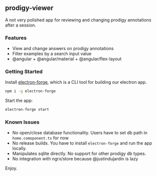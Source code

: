 prodigy-viewer
---

A not very polished app for reviewing and changing prodigy annotations
after a session. 


### Features
 
 - View and change answers on prodigy annotations
 - Filter examples by a search input value
 - @angular + @angular/material + @angular/flex-layout

### Getting Started

Install [electron-forge](https://electronforge.io/), which is a CLI tool for building our electron app.

```bash
npm i -g electron-forge
```

Start the app:

```bash
electron-forge start
```


### Known Issues

 - No open/close database functionality. Users have to set db path in `home.comoponent.ts` for now
 - No release builds. You have to install `electron-forge` and run the app locally.
 - Manipulates sqlite directly. No support for other prodigy db types.
 - No integration with ngrx/store because @justindujardin is lazy


Enjoy.


